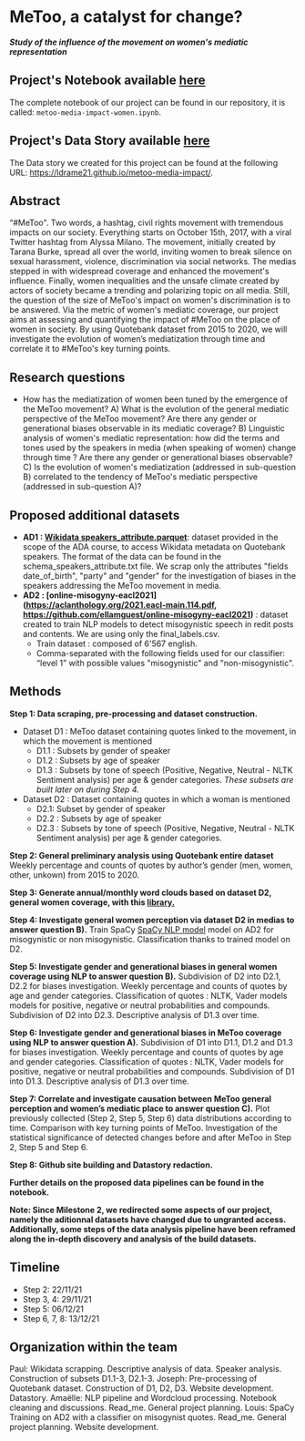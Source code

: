 # MeToo, a catalyst for change?

___Study of the influence of the movement on women's mediatic representation___

## Project's Notebook available [here](https://github.com/epfl-ada/ada-2021-project-adacadabras/blob/main/notebook/metoo-media-impact-women.ipynb)

The complete notebook of our project can be found in our repository, it is called:
`metoo-media-impact-women.ipynb`.

## Project's Data Story available [here](https://ldrame21.github.io/metoo-media-impact/)

The Data story we created for this project can be found at the following URL:
https://ldrame21.github.io/metoo-media-impact/.

## Abstract

“#MeToo". Two words, a hashtag, civil rights movement with tremendous impacts on our society. Everything starts on October 15th, 2017, with a viral Twitter hashtag from Alyssa Milano. The movement, initially created by Tarana Burke, spread all over the world, inviting women to break silence on sexual harassment, violence, discrimination via social networks. The medias stepped in with widespread coverage and enhanced the movement's influence. Finally, women inequalities and the unsafe climate created by actors of society became a trending and polarizing topic on all media. Still, the question of the size of MeToo's impact on women's discrimination is to be answered. Via the metric of women's mediatic coverage, our project aims at assessing and quantifying the impact of #MeToo on the place of women in society. By using Quotebank dataset from 2015 to 2020, we will investigate the evolution of women’s mediatization through time and correlate it to #MeToo's key turning points.

## Research questions

* How has the mediatization of women been tuned by the emergence of the MeToo movement?
  A) What is the evolution of the general mediatic perspective of the MeToo movement? Are there any gender or generational biases observable in its mediatic coverage?
  B) Linguistic analysis of women's mediatic representation: how did the terms and tones used by the speakers in media (when speaking of women) change through time ? Are there any gender or generational biases observable? 
  C) Is the evolution of women's mediatization (addressed in sub-question B) correlated to the tendency of MeToo's mediatic perspective (addressed in sub-question A)?

## Proposed additional datasets

* **AD1 : [Wikidata speakers_attribute.parquet](https://drive.google.com/drive/folders/1VAFHacZFh0oxSxilgNByb1nlNsqznUf0)**: dataset provided in the scope of the ADA course, to access Wikidata metadata on Quotebank speakers. The format of the data can be found in the schema_speakers_attribute.txt file. We scrap only the attributes "fields date_of_birth", "party" and "gender" for the investigation of biases in the speakers addressing the MeToo movement in media.
* **AD2 : [online-misogyny-eacl2021](https://aclanthology.org/2021.eacl-main.114.pdf, https://github.com/ellamguest/online-misogyny-eacl2021)**  : dataset created to train NLP models to detect misogynistic speech in redit posts and contents. We are using only the final_labels.csv.
  * Train dataset : composed of 6'567 english.
  * Comma-separated with the following fields used for our classifier: “level 1” with possible values "misogynistic" and "non-misogynistic".

## Methods

**Step 1: Data scraping, pre-processing and dataset construction.**

* Dataset D1 : MeToo dataset containing quotes linked to the movement, in which the movement is mentioned
  * D1.1 : Subsets by gender of speaker
  * D1.2 : Subsets by age of speaker
  * D1.3 : Subsets by tone of speech (Positive, Negative, Neutral - NLTK Sentiment analysis) per age & gender categories.
    *These subsets are built later on during Step 4.*
* Dataset D2 : Dataset containing quotes in which a woman is mentioned
  * D2.1: Subset by gender of speaker
  * D2.2 : Subsets by age of speaker
  * D2.3 : Subsets by tone of speech (Positive, Negative, Neutral - NLTK Sentiment analysis) per age & gender categories.

**Step 2: General preliminary analysis using Quotebank entire dataset**
Weekly percentage and counts of quotes by author’s gender (men, women, other, unkown) from 2015 to 2020.

**Step 3: Generate annual/monthly word clouds based on dataset D2, general women coverage, with this [library.](https://github.com/amueller/word_cloud)**

**Step 4: Investigate general women perception via dataset D2 in medias to answer question B).**
Train SpaCy [SpaCy NLP model](https://spacy.io/usage/training) model on AD2 for misogynistic or non misogynistic. Classification thanks to trained model on D2.

**Step 5: Investigate gender and generational biases in general women coverage using NLP to answer question B).**
Subdivision of D2 into D2.1, D2.2 for biases investigation. Weekly percentage and counts of quotes by age and gender categories. Classification of quotes : NLTK, Vader models models for positive, negative or neutral probabilities and compounds. Subdivision of D2 into D2.3. Descriptive analysis of D1.3 over time.

**Step 6: Investigate gender and generational biases in MeToo coverage using NLP to answer question A).**
Subdivision of D1 into D1.1, D1.2 and D1.3 for biases investigation. Weekly percentage and counts of quotes by age and gender categories. Classification of quotes : NLTK, Vader models for positive, negative or neutral probabilities and compounds. Subdivision of D1 into D1.3. Descriptive analysis of D1.3 over time.

**Step 7: Correlate and investigate causation between MeToo general perception and women’s mediatic place to answer question C).**
Plot previously collected (Step 2, Step 5, Step 6) data distributions according to time. Comparison with key turning points of MeToo. Investigation of the statistical significance of detected changes before and after MeToo in Step 2, Step 5 and Step 6.

**Step 8: Github site building and Datastory redaction.**

**Further details on the proposed data pipelines can be found in the notebook.**

**Note: Since Milestone 2, we redirected some aspects of our project, namely the aditionnal datasets have changed due to ungranted access. Additionally, some steps of the data analysis pipeline have been reframed along the in-depth discovery and analysis of the build datasets.**
## Timeline

* Step 2: 22/11/21
* Step 3, 4: 29/11/21
* Step 5: 06/12/21
* Step 6, 7, 8: 13/12/21

## Organization within the team

Paul: Wikidata scrapping. Descriptive analysis of data. Speaker analysis. Construction of subsets D1.1-3, D2.1-3.
Joseph: Pre-processing of Quotebank dataset. Construction of D1, D2, D3. Website development. Datastory.
Amaëlle: NLP pipeline and Wordcloud processing. Notebook cleaning and discussions. Read_me. General project planning. 
Louis: SpaCy Training on AD2 with a classifier on misogynist quotes. Read_me. General project planning. Website development.
